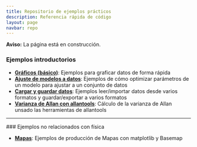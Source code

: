 ```yaml
---
title: Repositorio de ejemplos prácticos
description: Referencia rápida de código
layout: page
navbar: repo
---
```


<div class="alert alert-danger" role="alert" >
  <strong>Aviso:</strong> La página está en construcción.
</div>


### Ejemplos introductorios
  * **[Gráficos (básico)](graficos/)**: Ejemplos para graficar datos de forma rápida
  * **[Ajuste de modelos a datos](ajustes/)**: Ejemplos de cómo optimizar parámetros de un modelo para ajustar a un conjunto de datos
  * **[Cargar y guardar datos](IO/)**: Ejemplos leer/importar datos desde varios formatos y guardar/exportar a varios formatos
  * **[Varianza de Allan con allantools](varianza_allan/)**: Cálculo de la varianza de Allan unsado las herramientas de allantools

<hr />
### Ejemplos no relacionados con física

  * **[Mapas](mapas/)**: Ejemplos de producción de Mapas con matplotlib y Basemap
